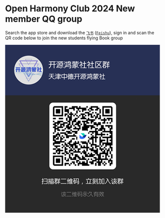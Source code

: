 # Open Harmony Club 2024 New member QQ group

Search the app store and download the 
[`飞书`](https://www.feishu.cn/download?tracking_code=701TL00000DxhsgYAB&utm_from=bingpinzhuan_image_pc_office_pinpai_download_c006&source=bing&device=pc&ekeywordid=c006)
([`Feishu`](https://www.feishu.cn/download?tracking_code=701TL00000DxhsgYAB&utm_from=bingpinzhuan_image_pc_office_pinpai_download_c006&source=bing&device=pc&ekeywordid=c006)), 
sign in and scan the QR code below to join the new students flying Book group

![Feishu QR code](../../../public/guide/foreword/QRCode.png)



